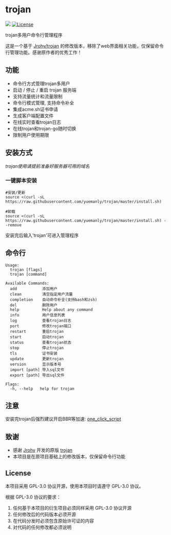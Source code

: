 # trojan
![](https://img.shields.io/github/v/release/yuemanly/trojan.svg) 
[![License](https://img.shields.io/badge/license-GPL%20V3-blue.svg?longCache=true)](https://www.gnu.org/licenses/gpl-3.0.en.html)

trojan多用户命令行管理程序

这是一个基于 [Jrohy/trojan](https://github.com/Jrohy/trojan) 的修改版本，移除了web界面相关功能，仅保留命令行管理功能。感谢原作者的优秀工作！

## 功能
- 命令行方式管理trojan多用户
- 启动 / 停止 / 重启 trojan 服务端
- 支持流量统计和流量限制
- 命令行模式管理, 支持命令补全
- 集成acme.sh证书申请
- 生成客户端配置文件
- 在线实时查看trojan日志
- 在线trojan和trojan-go随时切换
- 限制用户使用期限

## 安装方式
*trojan使用请提前准备好服务器可用的域名*  

###  一键脚本安装
```
#安装/更新
source <(curl -sL https://raw.githubusercontent.com/yuemanly/trojan/master/install.sh)

#卸载
source <(curl -sL https://raw.githubusercontent.com/yuemanly/trojan/master/install.sh) --remove
```
安装完后输入'trojan'可进入管理程序   

## 命令行
```
Usage:
  trojan [flags]
  trojan [command]

Available Commands:
  add           添加用户
  clean         清空指定用户流量
  completion    自动命令补全(支持bash和zsh)
  del           删除用户
  help          Help about any command
  info          用户信息列表
  log           查看trojan日志
  port          修改trojan端口
  restart       重启trojan
  start         启动trojan
  status        查看trojan状态
  stop          停止trojan
  tls           证书安装
  update        更新trojan
  version       显示版本号
  import [path] 导入sql文件
  export [path] 导出sql文件

Flags:
  -h, --help   help for trojan
```

## 注意
安装完trojan后强烈建议开启BBR等加速: [one_click_script](https://github.com/jinwyp/one_click_script)  

## 致谢
- 感谢 [Jrohy](https://github.com/Jrohy) 开发的原版 [trojan](https://github.com/Jrohy/trojan)
- 本项目是在原项目基础上的修改版本，仅保留命令行功能

## License
本项目采用 GPL-3.0 协议开源，使用本项目时请遵守 GPL-3.0 协议。

根据 GPL-3.0 协议的要求：
1. 任何基于本项目的衍生项目必须同样采用 GPL-3.0 协议开源
2. 任何修改后的代码版本必须开源
3. 在代码分发时必须包含原始许可证的内容
4. 对代码的任何修改都必须说明

